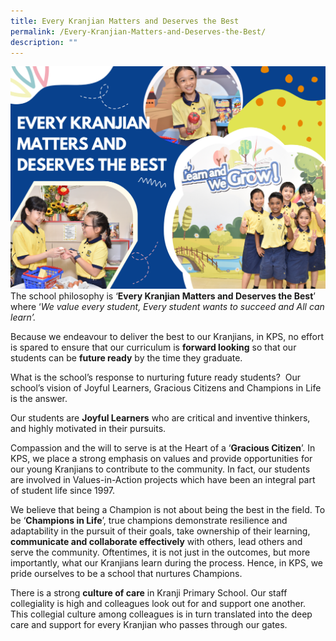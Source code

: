 ```yaml
---
title: Every Kranjian Matters and Deserves the Best
permalink: /Every-Kranjian-Matters-and-Deserves-the-Best/
description: ""
---
```

![](/images/Homepage/Kranjians%20matters_final.png)<br>
The school philosophy is ‘**Every Kranjian Matters and Deserves the Best**’ where ‘*We value every student, Every student wants to succeed  and  All can learn’.*

Because we endeavour to deliver the best to our Kranjians, in KPS, no effort is spared to ensure that our curriculum is **forward looking** so that our students can be **future ready** by the time they graduate. 

What is the school’s response to nurturing future ready students?  Our school’s vision of Joyful Learners, Gracious Citizens and Champions in Life is the answer.

Our students are **Joyful Learners** who are critical and inventive thinkers, and highly motivated in their pursuits. 

Compassion and the will to serve is at the Heart of a ‘**Gracious Citizen**’. In KPS, we place a strong emphasis on values and provide opportunities for our young Kranjians to contribute to the community. In fact, our students are involved in Values-in-Action projects which have been an integral part of student life since 1997.

We believe that being a Champion is not about being the best in the field. To be ‘**Champions in Life**’, true champions demonstrate resilience and adaptability in the pursuit of their goals, take ownership of their learning, **communicate and collaborate effectively** with others, lead others and serve the community. Oftentimes, it is not just in the outcomes, but more importantly, what our Kranjians learn during the process. Hence, in KPS, we pride ourselves to be a school that nurtures Champions.

There is a strong **culture of care** in Kranji Primary School. Our staff collegiality is high and colleagues look out for and support one another. This collegial culture among colleagues is in turn translated into the deep care and support for every Kranjian who passes through our gates.